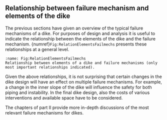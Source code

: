 ## Relationship between failure mechanism and elements of the dike
The previous sections have given an overview of the typical failure mechanisms of a dike. For purposes of design and analysis it is useful to indicate the relationship between the elements of the dike and the failure mechanism. {numref}`Fig:RelationElementsFailmechs` presents these relationships at a general level.

```{figure} images/RelationElementsFailmechs
:name: Fig:RelationElementsFailmechs
Relationship between elements of a dike and failure mechanisms (only most important relationships indicated).
```

Given the above relationships, it is not surprising that certain changes in the dike design will have an effect on multiple failure mechanisms. For example, a change in the inner slope of the dike will influence the safety for both piping and instability. In the final dike design, also the costs of various interventions and available space have to be considered.

The chapters of part II provide more in-depth discussions of the most relevant failure mechanisms for dikes.